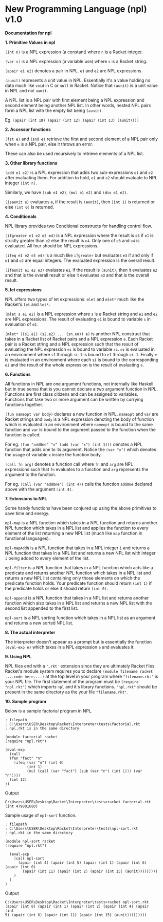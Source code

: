 # New Programming Language (npl) v1.0

**Documentation for npl**

**1. Primitive Values in npl**

`(int n)` is a NPL expression (a constant) where `n` is a Racket integer.

`(var s)` is a NPL expression (a variable use) where `s` is a Racket string.

`(apair e1 e2)` denotes a pair in NPL. `e1` and `e2` are NPL expressions.

`(aunit)` represents a unit value in NPL. Essentially it's a value holding no data much like `void` in C or `null` in Racket. Notice that `(aunit)` is a unit value in NPL and not `aunit`.

A NPL list is a NPL pair with first element being a NPL
expression and second element being another NPL list. In other words, nested NPL pairs form a NPL list with the empty list
being `(aunit)`.

Eg. `(apair (int 10) (apair (int 12) (apair (int 13) (aunit))))`

**2. Accessor functions**

`(fst e)` and `(snd e)` retrieve the first and second element of
a NPL pair only when `e` is a NPL pair, else it throws an error.

These can also be used recursively to retrieve elements of a
NPL list.

**3. Other library functions**

 `(add e1 e2)` is a NPL expression that adds two sub-expressions
 `e1` and `e2` after evaluating them. For addition to hold, `e1` and `e2` should evaluate to NPL integer `(int n)`.

 Similarly, we have `(sub e1 e2)`, `(mul e1 e2)` and `(div e1 e2)`.

 `(isaunit e)` evaluates `e`, if the result is `(aunit)`, then
 `(int 1)` is returned or else `(int 0)` is returned.

 **4. Conditionals**

 NPL library provides two Conditional constructs for handling control flow.

 `(ifgreater e1 e2 e3 e4)` is a NPL expression where the result is `e3` if `e1` is strictly greater than `e2` else the result is
 `e4`. Only one of `e3` and `e4` is evaluated. All four should be
 NPL expressions.

 `(ifeq e1 e2 e3 e4)` is a much like `ifgreater` but evaluates `e3` if and only if `e1` and `e2` are equal integers. The evaluated expression is the overall result.

 `(ifaunit e1 e2 e3)` evaluates `e1`, if the result is `(aunit)`,
 then it evaluates `e2` and that is the overall result or else it
 evaluates `e3` and that is the overall result.

**5. let expressions**

NPL offers two types of let expressions: `mlet` and `mlet*` much like the Racket's `let` and `let*`.

`(mlet s e1 e2)` is a NPL expression where `s` is a Racket string and `e1` and `e2` are NPL expressions. The result of evaluating `e1` is bound to variable `s` in evaluation of `e2`.

`(mlet* ((s1.e1) (s2.e2) ... (sn.en)) e)` is another NPL
construct that takes in a Racket list of Racket pairs and a NPL expression `e`. Each Racket pair is a Racket string and a NPL expression such that the result of evaluating the NPL expression `ei` is bound to variable `si`. `ei` is evaluated in an environment where `s1` through `si-1` is bound to `e1` through `ei-1`. Finally `e` is evaluated in an environment where each `si` is bound to the corresponding `ei` and the result of the whole expression is the result of evaluating `e`.

**6. Functions**

All functions in NPL are one argument functions, not internally like Haskell but in true sense that is you cannot declare a two argument function in NPL. Functions are first class citizens and can be assigned to variables. Functions that take two or more argument can be written by currying functions together.

`(fun nameopt var body)` declares a new function in NPL. `nameopt` and `var` are Racket strings and `body` is a NPL expression denoting the body of function which is evaluated in an environment where `nameopt` is bound to the same function and `var` is bound to the argument passed to the function when the function is called.

For eg. `(fun "addOne" "x" (add (var "x") (int 1)))` denotes a NPL function that adds one to its argument. Notice the `(var "x")` which denotes the usage of variable `x` inside the function body.

`(call fn arg)` denotes a function call where `fn` and `arg` are NPL expressions such that `fn` evaluates to a function and `arg` represents the argument to the function.

For eg. `(call (var "addOne") (int 4))` calls the function `addOne` declared above with the argument `(int 4)`.

**7. Extensions to NPL**

Some handy functions have been conjured up using the above primitives to save time and energy.

`npl-map` is a NPL function which takes in a NPL function and returns another NPL function which takes in a NPL list and applies the function to every element of the list returning a new NPL list (much like `map` function in functional languages).

`npl-mapAddN` is a NPL function that takes in a NPL integer `i` and returns a NPL function that takes in a NPL list and returns a new NPL list with integer `i` being added to every element of the list.

`npl-filter` is a NPL function that takes in a NPL function which acts like a predicate and returns another NPL function which takes in a NPL list and returns a new NPL list containing only those elements on which the predicate function holds. Your predicate function should return `(int 1)` if the predicate holds or else it should return `(int 0)`.

`npl-append` is a NPL function that takes in a NPL list and returns another function which also takes in a NPL list and returns a new NPL list with the second list appended to the first list.

`npl-sort` is a NPL sorting function which takes in a NPL list as an argument and returns a new sorted NPL list.

**8. The actual interpreter**

The interpreter doesn't appear as a prompt but is essentially the function `(eval-exp e)` which takes in a NPL expression `e` and evaluates it.

**9. Using NPL**

NPL files end with a `'.rkt'` extension since they are ultimately Racket files. Racket's module system requires you to declare `(module filename racket ....code here....)` at the top level in your program where `"filename.rkt"` is your NPL file. The first statement of the program must be `(require "npl.rkt")` which imports `npl` and it's library functions. `"npl.rkt"` should be present in the same directory as the your file `"filename.rkt"`.

**10. Sample program**

Below is a sample factorial program in NPL.

```
; filepath
; C:\Users\USER\Desktop\Racket\Interpreter\tests\factorial.rkt
; npl.rkt is in the same directory

(module factorial racket
(require "npl.rkt")

(eval-exp
  (call
  (fun "fact" "n"
    (ifeq (var "n") (int 0)
          (int 1)
          (mul (call (var "fact") (sub (var "n") (int 1))) (var "n"))))
  (int 12)
))

```
Output

```
C:\Users\USER\Desktop\Racket\Interpreter\tests>racket factorial.rkt
(int 479001600)
```

Sample usage of `npl-sort` function.

```
; filepath
; C:\Users\USER\Desktop\Racket\Interpreter\tests\npl-sort.rkt
; npl.rkt in the same directory

(module npl-sort racket
(require "npl.rkt")

  (eval-exp
    (call npl-sort
      (apair (int 4) (apair (int 5) (apair (int 1) (apair (int 6) (apair (int 0)
        (apair (int 11) (apair (int 2) (apair (int 15) (aunit)))))))))
    )
  )
)

```
Output

```
C:\Users\USER\Desktop\Racket\Interpreter\tests>racket npl-sort.rkt
(apair (int 0) (apair (int 1) (apair (int 2) (apair (int 4) (apair (int
5) (apair (int 6) (apair (int 11) (apair (int 15) (aunit)))))))))
```
